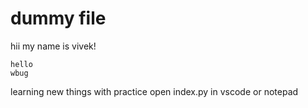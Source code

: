 # dummy file

hii my name is vivek!
    
    hello 
    wbug

learning new things with practice 
open index.py in vscode or notepad 